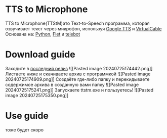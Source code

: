 # TTS to Microphone
TTS to Microphone(TTStM)это Text-to-Speech программа, которая озвучивает текст через микрофон, используя [Google TTS](https://pypi.org/project/gTTS/) и [VirtualCable](https://vb-audio.com/Cable/)
Основана на: [Python](https://www.python.org/), [Flet](https://flet.dev/) и [telebot](https://pypi.org/project/pyTelegramBotAPI/)

# Download guide
Заходите в [последний релиз](https://github.com/kamigearx12/TTS-to-Microphone/releases/tag/release)
![[Pasted image 20240725174442.png]]
Листаете ниже и скачиваете архив с программкой
![[Pasted image 20240725174909.png]]
Создаёте где-либо папку и перекидываете содержимое архива в созданную вами папку
![[Pasted image 20240725175241.png]]
Запускаете ttstm.exe и пользуетесь!
![[Pasted image 20240725175350.png]]
# Use guide
тоже будет скоро
